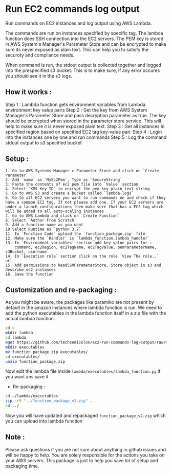 # Run EC2 commands log output

Run commands on EC2 instances and log output using AWS Lambda. 

The commands are run on instances specified by specific tag. The lambda function does SSH connection into the EC2 servers. The PEM key is stored in AWS System's Manager's Parameter Store and can be encrypted to make sure its never exposed as plain text. This can help you to satisfy the securoty and compliance needs.

When command is run, the stdout output is collected together and logged into the prespecified s3 bucket. This is to make sure, if any error occures you should see it in the s3 logs.

## How it works : 

Step 1 : Lambda function gets environment variables from Lambda environment key value pairs
Step 2 : Get the key from AWS System Manager's Parameter Store and pass decryption parameter as true. The key should be encrypted when stored in the parameter store service. This will help to make sure it is never exposed plain text.
Step 3 : Get all instances in specified region based on specified EC2 tag key-value pair.
Step 4 : Login into the instances one by one and run commands
Step 5 : Log the command stdout output to s3 specified bucket


## Setup : 

    1. Go to AWS Systems Manager > Parameter Store and click on `Create Parameter`
    2. Add `name` as `MyEc2Pem`, Type as `SecureString`
    3. Paste the contents of ec2 pem file into `Value` section
    4. Select `KMS Key ID` to encrypt the pem key plain text string
    5. Go to AWS S3 and create a bucket called `lambda-logs`
    6. Go to all EC2 servers you want to run commands on and check if they have a common EC2 tag. If not please add one. If your EC2 servers are under a launch configurations then make sure that has a EC2 tag which will be added to all auto-scaling instances
    7. Go to AWS Lambda and click on `Create Function`
    8. Select `Author From Scratch`
    9. Add a function name as you want
    10 Select Runtime as `python 3.7`
    11. In `Function Code` upload the `function_package.zip` file
    12. Make sure the `Handler` is `lambda_function.lambda_handler`
    13. In `Environment variables` section add key value pairs for :
        command, ec2Region, ec2TagName, ec2TagValue, pemParameterName, s3Bucket, username
    14. In `Execution role` section click on the role `View The role..` url
    15. Add permissions to ReadSSMParameterStore, Store object in s3 and describe ec2 instances
    16. Save the function


## Customization and re-packaging : 

As you might be aware, the packages like paramiko are not present by default in the amazon instances where lambda function is run. We need to add the python executables in the lambda function itself in a zip file with the actual lambda function. 

~~~bash
cd ~
mkdir lambda
cd lambda
wget https://github.com/techsemicolon/ec2-run-commands-log-output/raw/master/function_package.zip
mkdir executables
mv function_package.zip executables/
cd executables/
unzip function_package.zip
~~~

Now edit the lambda file inside `lambda/executables/lambda_function.py` if you want ans save it

- Re-packaging : 

~~~bash
cd ~/lambda/executables
zip -r9 "../function_package_v2.zip" .
cd ../
~~~

Now you will have updated and repackaged `function_package_v2.zip` which you can upload into lambda function

## Note : 

Please ask questions if you are not sure about anything in github issues and will be happy to help. You are solely responsible for the actions you take on your AWS servers. This package is just to help you save lot of setup and packaging time. 